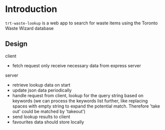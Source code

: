 # Introduction

`trt-waste-lookup` is a web app to search for waste items using the Toronto Waste Wizard database

## Design

client
  - fetch request only receive necessary data from express server

server
  - retrieve lookup data on start
  - update json data periodically
  - handle request from client, lookup for the query string based on keywords (we can process the keywords list further, like replacing spaces with empty string to expand the potential match. Therefore 'take out' could be matched by 'takeout')
  - send lookup results to client
  - favourites data should store locally
